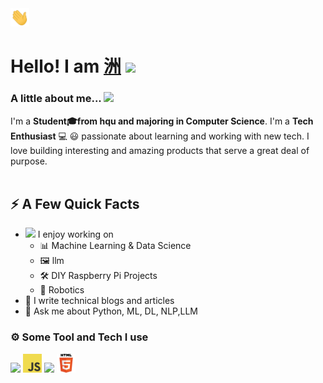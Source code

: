 <img width="30px" margin="0px" src="https://raw.githubusercontent.com/ABSphreak/ABSphreak/master/gifs/Hi.gif">

<h1>Hello! I am <a href="https://github.com/626394316">洲</a> <img height="30px" src="https://emojis.slackmojis.com/emojis/images/1531849430/4246/blob-sunglasses.gif?1531849430"></h1>




### A little about me...  <img src="https://media.giphy.com/media/VgCDAzcKvsR6OM0uWg/giphy.gif" width="50"> 

I'm a **Student🎓from  hqu and majoring in Computer Science**. I'm a **Tech Enthusiast** 💻 😃 passionate about learning and working with new tech. I love building interesting and amazing products that serve a great deal of purpose. <br/><br/>




## ⚡️ A Few Quick Facts

- <img src="https://media.giphy.com/media/WUlplcMpOCEmTGBtBW/giphy.gif" width="30">  I enjoy working on
  - 📊 Machine Learning & Data Science
  - 🖼 llm
  - 🛠 DIY Raspberry Pi Projects
  - 🤖 Robotics
- 📝 I write technical blogs and articles
- 💬 Ask me about Python, ML, DL, NLP,LLM

### ⚙️ Some Tool and Tech I use

<code><img height="30" src="https://avatars0.githubusercontent.com/u/1525981?s=200&v=4"></code>
<code><img height="30" src="https://raw.githubusercontent.com/github/explore/80688e429a7d4ef2fca1e82350fe8e3517d3494d/topics/javascript/javascript.png"></code>
<code><img height="30" src="https://avatars3.githubusercontent.com/u/9950313?s=200&v=4"></code>
<code><img height="30" src="https://raw.githubusercontent.com/github/explore/80688e429a7d4ef2fca1e82350fe8e3517d3494d/topics/html/html.png"></code>








